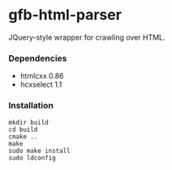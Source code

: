 # gfb-html-parser

JQuery-style wrapper for crawling over HTML.

### Dependencies

* htmlcxx 0.86
* hcxselect 1.1


### Installation

    mkdir build
    cd build
    cmake ..
    make
    sudo make install
    sudo ldconfig

